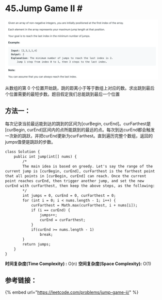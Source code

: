 # 45.Jump Game II \#

![](.gitbook/assets/image%20%289%29.png)

从数组的第 0 个位置开始跳，跳的距离小于等于数组上对应的数。求出跳到最后个位置需要的最短步数。题目假定我们总能跳到最后一个位置

## 方法一：

每次记录当前最远能到达的跳到的区间为\[curBegin, curEnd\]。curFarthest是\[curBegin, curEnd\]区间内的点所能跳到的最远的点。每次到达curEnd都会触发一次新的跳跃，并把curEnd更新为curFarthest。直到遍历完整个数组，返回的jumps值便是跳跃的步数。

```text
class Solution {
    public int jump(int[] nums) {
        /*
        The main idea is based on greedy. Let's say the range of the current jump is [curBegin, curEnd], curFarthest is the farthest point that all points in [curBegin, curEnd] can reach. Once the current point reaches curEnd, then trigger another jump, and set the new curEnd with curFarthest, then keep the above steps, as the following:
        */
        int jumps = 0, curEnd = 0, curFarthest = 0;
        for (int i = 0; i < nums.length - 1; i++) {
            curFarthest = Math.max(curFarthest, i + nums[i]);
            if (i == curEnd) {
                jumps++;
                curEnd = curFarthest;
            }
            if(curEnd >= nums.length - 1)
                break;
        }
        return jumps;
    }
}
```

**时间复杂度\(Time Complexity\) :** O\(n\)          **空间复杂度\(Space Complexity\):** O\(1\)

## 参考链接：

{% embed url="https://leetcode.com/problems/jump-game-ii/" %}



